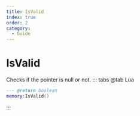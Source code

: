 ```yaml
---
title: IsValid
index: true
order: 2
category:
  - Guide
---
```


# IsValid
Checks if the pointer is null or not.
::: tabs
@tab Lua
```lua
--- @return boolean
memory:IsValid()
```

:::